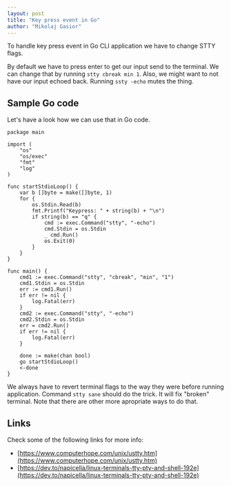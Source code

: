 ```yaml
---
layout: post
title: "Key press event in Go"
author: "Mikolaj Gasior"
---
```


To handle key press event in Go CLI application we have to change STTY flags.

By default we have to press enter to get our input send to the terminal. We
can change that by running `stty cbreak min 1`.
Also, we might want to not have our input echoed back. Running `ssty -echo`
mutes the thing.

## Sample Go code
Let's have a look how we can use that in Go code.

```
package main

import (
    "os"
    "os/exec"
    "fmt"
    "log"
)

func startStdioLoop() {
    var b []byte = make([]byte, 1)
    for {
        os.Stdin.Read(b)
        fmt.Printf("Keypress: " + string(b) + "\n")
        if string(b) == "q" {
            cmd := exec.Command("stty", "-echo")
            cmd.Stdin = os.Stdin
            _ cmd.Run()
            os.Exit(0)
        }
    }
}

func main() {
    cmd1 := exec.Command("stty", "cbreak", "min", "1")
    cmd1.Stdin = os.Stdin
    err := cmd1.Run()
    if err != nil {
        log.Fatal(err)
    }
    cmd2 := exec.Command("stty", "-echo")
    cmd2.Stdin = os.Stdin
    err = cmd2.Run()
    if err != nil {
        log.Fatal(err)
    }
    
    done := make(chan bool)
    go startStdioLoop()
    <-done
}
```

We always have to revert terminal flags to the way they were before running
application. Command `stty sane` should do the trick. It will fix "broken"
terminal. Note that there are other more apropriate ways to do that.

## Links

Check some of the following links for more info:
* [https://www.computerhope.com/unix/ustty.htm](https://www.computerhope.com/unix/ustty.htm)
* [https://dev.to/napicella/linux-terminals-tty-pty-and-shell-192e](https://dev.to/napicella/linux-terminals-tty-pty-and-shell-192e)
